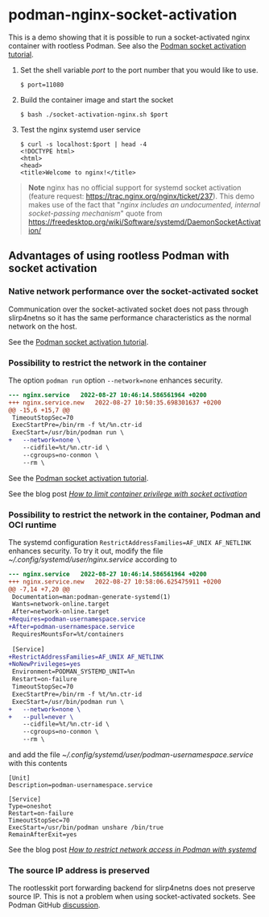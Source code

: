 # podman-nginx-socket-activation

This is a demo showing that it is possible to run a socket-activated nginx container with rootless Podman. See also the [Podman socket activation tutorial](https://github.com/containers/podman/blob/main/docs/tutorials/socket_activation.md).

1. Set the shell variable _port_ to the port number that you would like to use.
   ```
   $ port=11080
   ```
2. Build the container image and start the socket
   ```
   $ bash ./socket-activation-nginx.sh $port
   ```
3. Test the nginx systemd user service
   ```
   $ curl -s localhost:$port | head -4
   <!DOCTYPE html>
   <html>
   <head>
   <title>Welcome to nginx!</title>
   ```

> **Note**
> nginx has no official support for systemd socket activation (feature request: https://trac.nginx.org/nginx/ticket/237). This demo makes use of the fact that "_nginx includes an undocumented, internal socket-passing mechanism_" quote from https://freedesktop.org/wiki/Software/systemd/DaemonSocketActivation/

## Advantages of using rootless Podman with socket activation

### Native network performance over the socket-activated socket
Communication over the socket-activated socket does not pass through slirp4netns so it has the same performance characteristics as the normal network on the host.

See the [Podman socket activation tutorial](https://github.com/containers/podman/blob/main/docs/tutorials/socket_activation.md#native-network-performance-over-the-socket-activated-socket).

### Possibility to restrict the network in the container

The option `podman run` option `--network=none` enhances security.

``` diff
--- nginx.service	2022-08-27 10:46:14.586561964 +0200
+++ nginx.service.new	2022-08-27 10:50:35.698301637 +0200
@@ -15,6 +15,7 @@
 TimeoutStopSec=70
 ExecStartPre=/bin/rm -f %t/%n.ctr-id
 ExecStart=/usr/bin/podman run \
+	--network=none \
 	--cidfile=%t/%n.ctr-id \
 	--cgroups=no-conmon \
 	--rm \
```

See the [Podman socket activation tutorial](https://github.com/containers/podman/blob/main/docs/tutorials/socket_activation.md#disabling-the-network-with---networknone).

See the blog post [_How to limit container privilege with socket activation_](https://www.redhat.com/sysadmin/socket-activation-podman)

### Possibility to restrict the network in the container, Podman and OCI runtime

The systemd configuration `RestrictAddressFamilies=AF_UNIX AF_NETLINK` enhances security. 
To try it out, modify the file _~/.config/systemd/user/nginx.service_ according to

``` diff
--- nginx.service	2022-08-27 10:46:14.586561964 +0200
+++ nginx.service.new	2022-08-27 10:58:06.625475911 +0200
@@ -7,14 +7,20 @@
 Documentation=man:podman-generate-systemd(1)
 Wants=network-online.target
 After=network-online.target
+Requires=podman-usernamespace.service
+After=podman-usernamespace.service
 RequiresMountsFor=%t/containers
 
 [Service]
+RestrictAddressFamilies=AF_UNIX AF_NETLINK
+NoNewPrivileges=yes
 Environment=PODMAN_SYSTEMD_UNIT=%n
 Restart=on-failure
 TimeoutStopSec=70
 ExecStartPre=/bin/rm -f %t/%n.ctr-id
 ExecStart=/usr/bin/podman run \
+	--network=none \
+	--pull=never \
 	--cidfile=%t/%n.ctr-id \
 	--cgroups=no-conmon \
 	--rm \
```
and add the file _~/.config/systemd/user/podman-usernamespace.service_ with this contents

```
[Unit]
Description=podman-usernamespace.service

[Service]
Type=oneshot
Restart=on-failure
TimeoutStopSec=70
ExecStart=/usr/bin/podman unshare /bin/true
RemainAfterExit=yes
```

See the blog post [_How to restrict network access in Podman with systemd_](https://www.redhat.com/sysadmin/podman-systemd-limit-access)

### The source IP address is preserved

The rootlesskit port forwarding backend for slirp4netns does not preserve source IP. 
This is not a problem when using socket-activated sockets. See Podman GitHub [discussion](https://github.com/containers/podman/discussions/10472).
